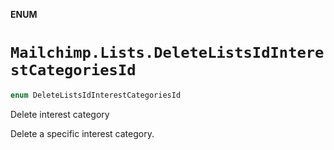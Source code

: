 **ENUM**

# `Mailchimp.Lists.DeleteListsIdInterestCategoriesId`

```swift
enum DeleteListsIdInterestCategoriesId
```

Delete interest category

Delete a specific interest category.
